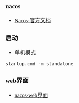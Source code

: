 <span  style="font-family: Simsun,serif; font-size: 17px; ">

### nacos

- [Nacos-官方文档](https://nacos.io/zh-cn/docs/quick-start.html)

### 启动

- 单机模式
~~~
startup.cmd -m standalone
~~~

### web界面

- [nacos-web界面](http://localhost:8848/nacos)

</span>